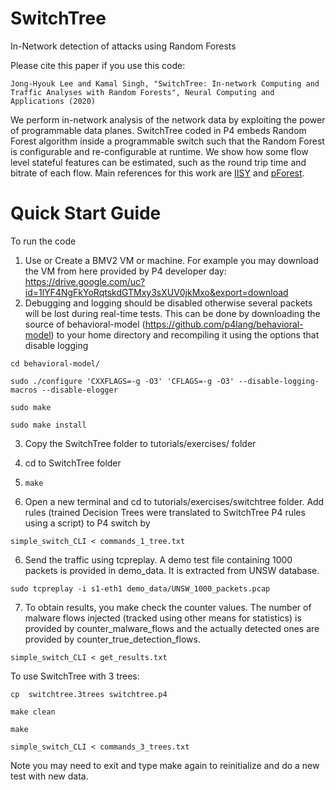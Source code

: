 # SwitchTree
In-Network detection of attacks using Random Forests

Please cite this paper if you use this code:

`Jong-Hyouk Lee and Kamal Singh, "SwitchTree: In-network Computing and Traffic Analyses with Random Forests", Neural Computing and Applications (2020)`
 
We perform in-network analysis of the network data by exploiting the power of programmable data planes. 
SwitchTree coded in P4 embeds Random Forest algorithm inside a programmable switch such that the 
Random Forest is configurable and re-configurable at runtime. We show how some flow level 
stateful features can be estimated, such as the round trip time and bitrate of each flow. 
Main references for this work are [IISY](https://github.com/cucl-srg/IIsy) and [pForest](https://arxiv.org/abs/1909.05680).

# Quick Start Guide
To run the code
1. Use or Create a BMV2 VM or machine. For example you may download the VM from here provided by P4 developer day: https://drive.google.com/uc?id=1lYF4NgFkYoRqtskdGTMxy3sXUV0jkMxo&export=download
2. Debugging and logging should be disabled otherwise several packets will be lost during real-time tests. This can be done by downloading the source of behavioral-model (https://github.com/p4lang/behavioral-model) to your home directory and recompiling it using the options that disable logging

`cd behavioral-model/`

`sudo ./configure 'CXXFLAGS=-g -O3' 'CFLAGS=-g -O3' --disable-logging-macros --disable-elogger`

`sudo make`

`sudo make install`

3. Copy the SwitchTree folder to tutorials/exercises/ folder
4. cd to SwitchTree folder 

4. `make`

5. Open a new terminal and cd to tutorials/exercises/switchtree folder. Add rules (trained Decision Trees were translated to SwitchTree P4 rules using a script) to P4 switch by 

`simple_switch_CLI < commands_1_tree.txt`

6. Send the traffic using tcpreplay. A demo test file containing 1000 packets is provided in demo_data. It is extracted from UNSW database.

`sudo tcpreplay -i s1-eth1 demo_data/UNSW_1000_packets.pcap`

7. To obtain results, you make check the counter values. The number of malware flows injected (tracked using other means for statistics) is provided by counter_malware_flows and 
the actually detected ones are provided by counter_true_detection_flows. 

`simple_switch_CLI < get_results.txt`



To use SwitchTree with 3 trees: 

`cp  switchtree.3trees switchtree.p4`

`make clean`

`make`

`simple_switch_CLI < commands_3_trees.txt`

Note you may need to exit and type make again to reinitialize and do a new test with new data. 
